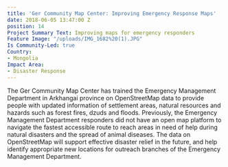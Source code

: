 ```yaml
---
title: 'Ger Community Map Center: Improving Emergency Response Maps'
date: 2018-06-05 13:47:00 Z
position: 14
Project Summary Text: Improving maps for emergency responders
Feature Image: "/uploads/IMG_1682%20(1).JPG"
Is Community-Led: true
Country:
- Mongolia
Impact Area:
- Disaster Response
---
```


The Ger Community Map Center has trained the Emergency Management Department in Arkhangai province on OpenStreetMap data to provide people with updated information of settlement areas, natural resources and hazards such as forest fires, dzuds and floods. Previously, the Emergency Management Department responders did not have an open map platform to navigate the fastest accessible route to reach areas in need of help during natural disasters and the spread of animal diseases. The data on OpenStreetMap will support effective disaster relief in the future, and help identify appropriate new locations for outreach branches of the Emergency Management Department.  